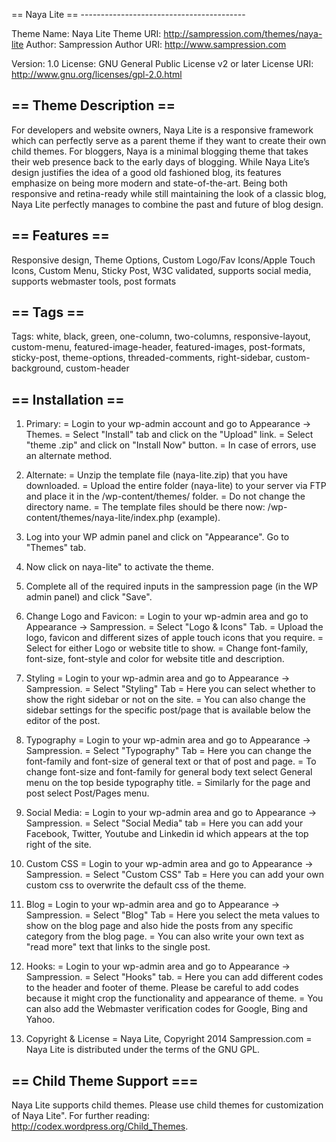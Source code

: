 ﻿== Naya Lite ==
﻿-----------------------------------------

Theme Name: Naya Lite
Theme URI: http://sampression.com/themes/naya-lite
Author: Sampression
Author URI: http://www.sampression.com

Version: 1.0
License: GNU General Public License v2 or later
License URI: http://www.gnu.org/licenses/gpl-2.0.html

== Theme Description ==
--------------------------------------------------
For developers and website owners, Naya Lite is a responsive framework which can perfectly serve as a parent theme if they want to create their own child themes. For bloggers, Naya is a minimal blogging theme that takes their web presence back to the early days of blogging. While Naya Lite’s design justifies the idea of a good old fashioned blog, its features emphasize on being more modern and state-of-the-art. Being both responsive and retina-ready while still maintaining the look of a classic blog, Naya Lite perfectly manages to combine the past and future of blog design.

== Features ==
--------------------------------------
Responsive design, Theme Options, Custom Logo/Fav Icons/Apple Touch Icons, Custom Menu, Sticky Post, W3C validated, supports social media, supports webmaster tools, post formats

== Tags ==
----------------------------------------------
Tags: white, black, green, one-column, two-columns, responsive-layout, custom-menu, featured-image-header, featured-images, post-formats, sticky-post, theme-options, threaded-comments, right-sidebar, custom-background, custom-header


== Installation ==
-------------------------------------------

1. Primary:
 = Login to your wp-admin account and go to Appearance -> Themes.
 = Select "Install" tab and click on the "Upload" link.
 = Select "theme .zip" and click on "Install Now" button.
 = In case of errors, use an alternate method.

2. Alternate:
 = Unzip the template file (naya-lite.zip) that you have downloaded.
 = Upload the entire folder (naya-lite) to your server via FTP and place it in the /wp-content/themes/ folder.
 = Do not change the directory name.
 = The template files should be there now: /wp-content/themes/naya-lite/index.php (example).

3. Log into your WP admin panel and click on "Appearance". Go to "Themes" tab.
4. Now click on naya-lite" to activate the theme.
5. Complete all of the required inputs in the sampression page (in the WP admin panel) and click "Save".

6. Change Logo and Favicon:
 = Login to your wp-admin area and go to Appearance -> Sampression.
 = Select "Logo & Icons" Tab.
 = Upload the logo, favicon and different sizes of apple touch icons that you require.
 = Select for either Logo or website title to show.
 = Change font-family, font-size, font-style and color for website title and description.

7. Styling
 = Login to your wp-admin area and go to Appearance -> Sampression.
 = Select "Styling" Tab
 = Here you can select whether to show the right sidebar or not on the site.
 = You can also change the sidebar settings for the specific post/page that is available below the editor of the post.

8. Typography
 = Login to your wp-admin area and go to Appearance -> Sampression.
 = Select "Typography" Tab
 = Here you can change the font-family and font-size of general text or that of post and page.
 = To change font-size and font-family for general body text select General menu on the top beside typography title.
 = Similarly for the page and post select Post/Pages menu.

9. Social Media:
 = Login to your wp-admin area and go to Appearance -> Sampression.
 = Select "Social Media" tab
 = Here you can add your Facebook, Twitter, Youtube and Linkedin id which appears at the top right of the site.

10. Custom CSS
 = Login to your wp-admin area and go to Appearance -> Sampression.
 = Select "Custom CSS" Tab
 = Here you can add your own custom css to overwrite the default css of the theme.

11. Blog
 = Login to your wp-admin area and go to Appearance -> Sampression.
 = Select "Blog" Tab
 = Here you select the meta values to show on the blog page and also hide the posts from any specific category from the blog page.
 = You can also write your own text as "read more" text that links to the single post.

12. Hooks:
 = Login to your wp-admin area and go to Appearance -> Sampression.
 = Select "Hooks" tab.
 = Here you can add different codes to the header and footer of theme. Please be careful to add codes because it might crop the functionality and appearance of theme.
 = You can also add the Webmaster verification codes for Google, Bing and Yahoo.

9. Copyright & License
 = Naya Lite, Copyright 2014 Sampression.com
 = Naya Lite is distributed under the terms of the GNU GPL.

== Child Theme Support ===
------------------------------------------------
 Naya Lite supports child themes. Please use child themes for customization of Naya Lite". For further reading: http://codex.wordpress.org/Child_Themes.
	

